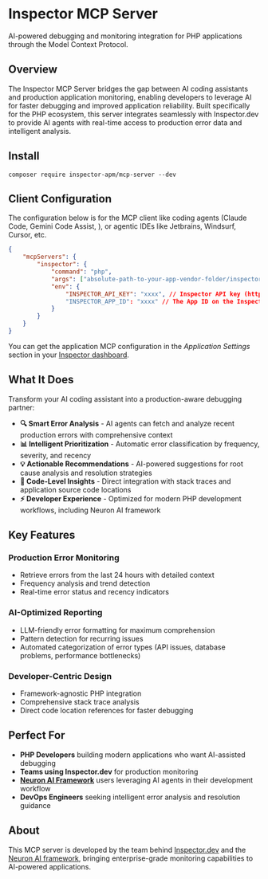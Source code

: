 # Inspector MCP Server

AI-powered debugging and monitoring integration for PHP applications through the Model Context Protocol.

## Overview

The Inspector MCP Server bridges the gap between AI coding assistants and production application monitoring,
enabling developers to leverage AI for faster debugging and improved application reliability. Built specifically
for the PHP ecosystem, this server integrates seamlessly with Inspector.dev to provide AI agents with real-time
access to production error data and intelligent analysis.

## Install

```
composer require inspector-apm/mcp-server --dev
```

## Client Configuration

The configuration below is for the MCP client like coding agents (Claude Code, Gemini Code Assist, ), or agentic IDEs like Jetbrains, Windsurf, Cursor, etc.

```json
{
    "mcpServers": {
        "inspector": {
            "command": "php",
            "args": ["absolute-path-to-your-app-vendor-folder/inspector-apm/mcp-server/server.php"],
            "env": {
                "INSPECTOR_API_KEY": "xxxx", // Inspector API key (https://app.inspector.dev/account/api)
                "INSPECTOR_APP_ID": "xxxx" // The App ID on the Inspector dashboard
            }
        }
    }
}
```

You can get the application MCP configuration in the *Application Settings* section in your [Inspector dashboard](https://app.inspector.dev).

## What It Does

Transform your AI coding assistant into a production-aware debugging partner:

- **🔍 Smart Error Analysis** - AI agents can fetch and analyze recent production errors with comprehensive context
- **📊 Intelligent Prioritization** - Automatic error classification by frequency, severity, and recency
- **💡 Actionable Recommendations** - AI-powered suggestions for root cause analysis and resolution strategies
- **🎯 Code-Level Insights** - Direct integration with stack traces and application source code locations
- **⚡ Developer Experience** - Optimized for modern PHP development workflows, including Neuron AI framework

## Key Features

### Production Error Monitoring
- Retrieve errors from the last 24 hours with detailed context
- Frequency analysis and trend detection
- Real-time error status and recency indicators

### AI-Optimized Reporting
- LLM-friendly error formatting for maximum comprehension
- Pattern detection for recurring issues
- Automated categorization of error types (API issues, database problems, performance bottlenecks)

### Developer-Centric Design
- Framework-agnostic PHP integration
- Comprehensive stack trace analysis
- Direct code location references for faster debugging

## Perfect For

- **PHP Developers** building modern applications who want AI-assisted debugging
- **Teams using Inspector.dev** for production monitoring
- **[Neuron AI Framework](https://neuron-ai.dev)** users leveraging AI agents in their development workflow
- **DevOps Engineers** seeking intelligent error analysis and resolution guidance

## About

This MCP server is developed by the team behind [Inspector.dev](https://inspector.dev)
and the [Neuron AI framework](https://neuron.dev), bringing enterprise-grade monitoring capabilities to
AI-powered applications.
